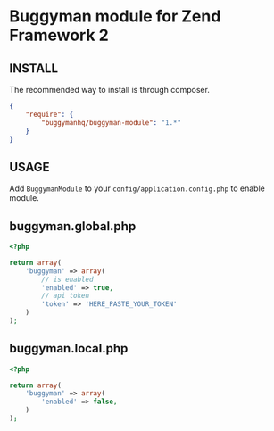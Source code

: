 Buggyman module for Zend Framework 2
====================================


INSTALL
-------

The recommended way to install is through composer.

```json
{
    "require": {
        "buggymanhq/buggyman-module": "1.*"
    }
}
```

USAGE
-----

Add `BuggymanModule` to your `config/application.config.php` to enable module.

buggyman.global.php
-------------------

```php
<?php

return array(
    'buggyman' => array(
        // is enabled
        'enabled' => true,
        // api token
        'token' => 'HERE_PASTE_YOUR_TOKEN'
    )
);
```

buggyman.local.php
------------------

```php
<?php

return array(
    'buggyman' => array(
        'enabled' => false,
    )
);
```